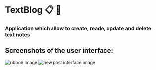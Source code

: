 # TextBlog :clipboard: :thought_balloon:
### Application which allow to create, reade, update and delete text notes

## Screenshots of the user interface:
![ribbon Image](files\Users\ianto\ribbon.png)
![new post interface image](files\Users\ianto\newPost.png)
